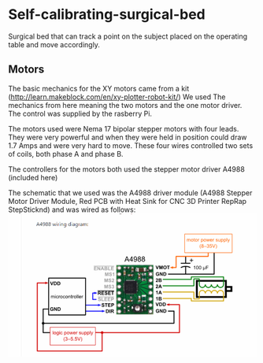 # Self-calibrating-surgical-bed


Surgical bed that can track a point on the subject placed on the operating table and move accordingly.

## Motors


The basic mechanics for the XY motors came from a kit
(http://learn.makeblock.com/en/xy-plotter-robot-kit/)  We used The mechanics from
here meaning the two motors and the one motor driver.  The control was supplied by
the rasberry Pi.  

The motors used were Nema 17 bipolar stepper motors with four leads.  They were very
powerful and when they were held in position could draw 1.7 Amps and were very hard
to move. These four wires controlled two sets of coils, both phase A and phase B.

The controllers for the motors both used the stepper motor driver A4988 (included
here) 

The schematic that we used was the A4988 driver module (A4988 Stepper Motor Driver
Module, Red PCB with Heat Sink for CNC 3D Printer RepRap StepSticknd) and was wired as follows:
![](CircuitDiagram.png)




